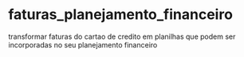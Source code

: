 # faturas_planejamento_financeiro
transformar faturas do cartao de credito em planilhas que podem ser incorporadas no seu planejamento financeiro
